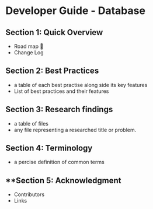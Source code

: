 # Developer Guide - Database

## Section 1: Quick Overview 
- Road map 🚧
- Change Log

## Section 2: Best Practices
- a table of each best practise along side its key features 
- List of best practices and their features

## Section 3: Research findings
- a table of files
- any file representing a researched title or problem. 

## Section 4: Terminology
- a percise definition of common terms

## **Section 5: Acknowledgment
- Contributors
- Links